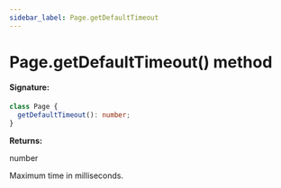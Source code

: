 ```yaml
---
sidebar_label: Page.getDefaultTimeout
---
```


# Page.getDefaultTimeout() method

#### Signature:

```typescript
class Page {
  getDefaultTimeout(): number;
}
```

**Returns:**

number

Maximum time in milliseconds.
